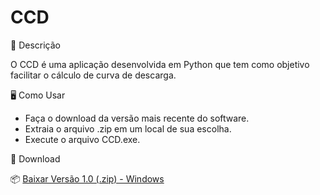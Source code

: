 # CCD
📜 Descrição

O CCD é uma aplicação desenvolvida em Python que tem como objetivo facilitar o cálculo de curva de descarga.

🖥️ Como Usar

- Faça o download da versão mais recente do software.
- Extraia o arquivo .zip em um local de sua escolha.
- Execute o arquivo CCD.exe.

📂 Download

📦 [Baixar Versão 1.0 (.zip) - Windows](https://drive.google.com/file/d/1z_f6Vz4G5xJ-C6cdnG33PU339DDRV0m7/view?usp=drive_link)
